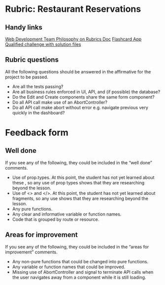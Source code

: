 # Rubric: Restaurant Reservations

## Handy links

[Web Development Team Philosophy on Rubrics Doc](https://chegg-my.sharepoint.com/:w:/p/rcosgrove/ERZ52ctF-QJFlvE5J7DWnHEBqxdJa3zaOc7eMU0NMnmRNA?e=7imjI2)
[Flashcard App Qualified challenge with solution files](https://www.qualified.io/hire/challenges/5f9c45c570e051000a3c00ab)

## Rubric questions

All the following questions should be answered in the affirmative for the project to be passed.

- Are all the tests passing?
- Are all business rules enforced in UI, API, and (if possible) the database?
- Do the Edit and Create components share the same form component?
- Do all API call make use of an AbortController?
- Do all API call make abort without error e.g. navigate previous very quickly in the dashboard?

# Feedback form

## Well done

If you see any of the following, they could be included in the “well done” comments.

- Use of prop.types. At this point, the student has not yet learned about these , so any use of prop types shows that they are researching beyond the lesson.
- Use of <> and </>. At this point, the student has not yet learned about fragments, so any use shows that they are researching beyond the lesson.
- Any pure functions.
- Any clear and informative variable or function names.
- Code that is grouped by route or resource.

## Areas for improvement

If you see any of the following, they could be included in the “areas for improvement” comments.

- Any non-pure functions that could be changed into pure functions.
- Any variable or function names that could be improved.
- Missing use of AbortController and signal to terminate API calls when the user navigates away from a component while it is still loading.
